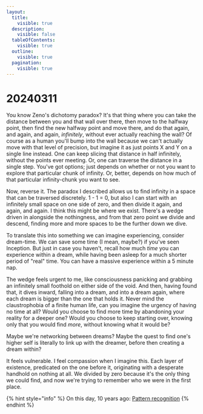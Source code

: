 ```yaml
---
layout:
  title:
    visible: true
  description:
    visible: false
  tableOfContents:
    visible: true
  outline:
    visible: true
  pagination:
    visible: true
---
```


# 20240311

You know Zeno's dichotomy paradox? It's that thing where you can take the distance between you and that wall over there, then move to the halfway point, then find the new halfway point and move there, and do that again, and again, and again, _infinitely_, without ever actually reaching the wall? Of course as a human you'll bump into the wall because we can't actually move with that level of precision, but imagine it as just points X and Y on a single line instead. One can keep slicing that distance in half infinitely, without the points ever meeting. Or, one can traverse the distance in a single step. You've got options; just depends on whether or not you want to explore that particular chunk of infinity. Or, better, depends on how much of that particular infinity-chunk you want to see.

Now, reverse it. The paradox I described allows us to find infinity in a space that can be traversed discretely. 1 - 1 = 0, but also I can start with an infinitely small space on one side of zero, and then divide it again, and again, and again. I think this might be where we exist. There's a wedge driven in alongside the nothingness, and from that zero point we divide and descend, finding more and more spaces to be the further down we dive.

To translate this into something we can imagine experiencing, consider dream-time. We can save some time (I mean, maybe?) if you've seen Inception. But just in case you haven't, recall how much _time_ you can experience within a dream, while having been asleep for a much shorter period of "real" time. You can have a massive experience within a 5 minute nap.

The wedge feels urgent to me, like consciousness panicking and grabbing an infinitely small foothold on either side of the void. And then, having found that, it dives inward, falling into a dream, and into a dream again, where each dream is bigger than the one that holds it. Never mind the claustrophobia of a finite human life, can you imagine the urgency of having no time at all? Would you choose to find more time by abandoning your reality for a deeper one? Would you choose to keep starting over, knowing only that you would find _more_, without knowing what it would be?

Maybe we're networking between dreams? Maybe the quest to find one's higher self is literally to link up with the dreamer, before then creating a dream within?

It feels vulnerable. I feel compassion when I imagine this. Each layer of existence, predicated on the one before it, originating with a desperate handhold on nothing at all. We divided by zero because it's the only thing we could find, and now we're trying to remember who we were in the first place.

{% hint style="info" %}
On this day, 10 years ago: [Pattern recognition](../../2014/pattern-recognition.md)
{% endhint %}


